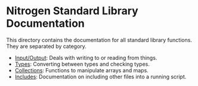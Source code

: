 # Nitrogen Standard Library Documentation

This directory contains the documentation for all standard library functions. They are separated by category.

- [Input/Output](io.md): Deals with writing to or reading from things.
- [Types](types.md): Converting between types and checking types.
- [Collections](collections.md): Functions to manipulate arrays and maps.
- [Includes](including-scripts.ni): Documentation on including other files into a running script.
